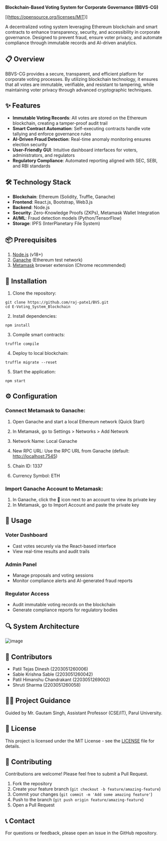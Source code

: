 **Blockchain-Based Voting System for Corporate Governance (BBVS-CG)**

[(https://opensource.org/licenses/MIT)]

  A decentralized voting system leveraging Ethereum blockchain and smart contracts to enhance transparency, security, and accessibility in corporate governance. Designed to prevent fraud, ensure voter privacy, and automate compliance through immutable records and AI-driven analytics.

## 📋 Overview

  BBVS-CG provides a secure, transparent, and efficient platform for corporate voting processes. By utilizing blockchain technology, it ensures that all votes are immutable, verifiable, and resistant to tampering, while maintaining voter privacy through advanced cryptographic techniques.

## ✨ Features

- **Immutable Voting Records**: All votes are stored on the Ethereum blockchain, creating a tamper-proof audit trail
- **Smart Contract Automation**: Self-executing contracts handle vote tallying and enforce governance rules
- **AI-Driven Fraud Detection**: Real-time anomaly monitoring ensures election security
- **User-Friendly GUI**: Intuitive dashboard interfaces for voters, administrators, and regulators
- **Regulatory Compliance**: Automated reporting aligned with SEC, SEBI, and RBI standards


## 🛠️ Technology Stack

- **Blockchain**: Ethereum (Solidity, Truffle, Ganache)
- **Frontend**: React.js, Bootstrap, Web3.js
- **Backend**: Node.js
- **Security**: Zero-Knowledge Proofs (ZKPs), Metamask Wallet Integration
- **AI/ML**: Fraud detection models (Python/TensorFlow)
- **Storage**: IPFS (InterPlanetary File System)


## 📦 Prerequisites

1. [Node.js](https://nodejs.org/) (v18+)
2. [Ganache](https://trufflesuite.com/ganache/) (Ethereum test network)
3. [Metamask](https://metamask.io/) browser extension (Chrome recommended)


## 🚀 Installation

1. Clone the repository:

```
git clone https://github.com/raj-pate1/BVS.git
cd E-Voting_System_Blockchain
```


2. Install dependencies:

```
npm install
```


3. Compile smart contracts:

```
truffle compile
```


4. Deploy to local blockchain:

```
truffle migrate --reset
```


5. Start the application:

```
npm start
```


## ⚙️ Configuration

### Connect Metamask to Ganache:

1. Open Ganache and start a local Ethereum network (Quick Start)
2. In Metamask, go to Settings > Networks > Add Network

1. Network Name: Local Ganache
2. New RPC URL: Use the RPC URL from Ganache (default: [http://localhost:7545](http://localhost:7545))
3. Chain ID: 1337
4. Currency Symbol: ETH





### Import Ganache Account to Metamask:

1. In Ganache, click the 🔑 icon next to an account to view its private key
2. In Metamask, go to Import Account and paste the private key


## 📱 Usage

### Voter Dashboard

- Cast votes securely via the React-based interface
- View real-time results and audit trails


### Admin Panel

- Manage proposals and voting sessions
- Monitor compliance alerts and AI-generated fraud reports


### Regulator Access

- Audit immutable voting records on the blockchain
- Generate compliance reports for regulatory bodies


## 🔍 System Architecture

  ![image](https://github.com/user-attachments/assets/14272e41-5c61-415c-a89b-e829e6708d61)


## 👥 Contributors

- Patil Tejas Dinesh (2203051260006)
- Sable Krishna Sable (2203051260042)
- Patil Himanshu Chandrakant (2203051269002)
- Shruti Sharma (2203051260058)


## 🧑‍🏫 Project Guidance

Guided by Mr. Gautam Singh, Assistant Professor (CSE/IT), Parul University.

## 📄 License

This project is licensed under the MIT License - see the [LICENSE](LICENSE) file for details.

## 🤝 Contributing

Contributions are welcome! Please feel free to submit a Pull Request.

1. Fork the repository
2. Create your feature branch (`git checkout -b feature/amazing-feature`)
3. Commit your changes (`git commit -m 'Add some amazing feature'`)
4. Push to the branch (`git push origin feature/amazing-feature`)
5. Open a Pull Request


## 📞 Contact

For questions or feedback, please open an issue in the GitHub repository.
